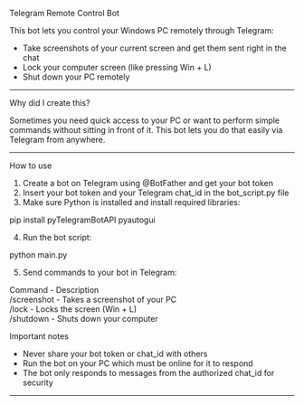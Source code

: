 Telegram Remote Control Bot

This bot lets you control your Windows PC remotely through Telegram:

- Take screenshots of your current screen and get them sent right in the chat
- Lock your computer screen (like pressing Win + L)
- Shut down your PC remotely

---

Why did I create this?

Sometimes you need quick access to your PC or want to perform simple commands without sitting in front of it. This bot lets you do that easily via Telegram from anywhere.

---

How to use

1. Create a bot on Telegram using @BotFather and get your bot token
2. Insert your bot token and your Telegram chat_id in the bot_script.py file
3. Make sure Python is installed and install required libraries:

pip install pyTelegramBotAPI pyautogui

4. Run the bot script:

python main.py

5. Send commands to your bot in Telegram:

Command     - Description  
/screenshot - Takes a screenshot of your PC  
/lock       - Locks the screen (Win + L)  
/shutdown   - Shuts down your computer  

Important notes

- Never share your bot token or chat_id with others
- Run the bot on your PC which must be online for it to respond
- The bot only responds to messages from the authorized chat_id for security

---
